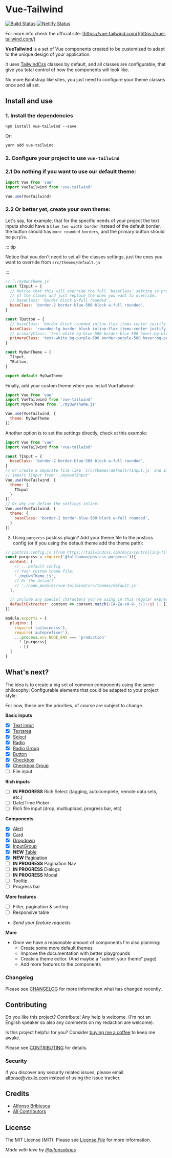 # Vue-Tailwind 

[![Build Status](https://travis-ci.org/alfonsobries/vue-tailwind.svg?branch=master)](https://travis-ci.org/alfonsobries/vue-tailwind) [![Netlify Status](https://api.netlify.com/api/v1/badges/40acc43a-7f44-4030-b18a-62c08e0b03d2/deploy-status)](https://app.netlify.com/sites/vue-tailwind/deploys)

For more info check the official site: [https://vue-tailwind.com/](https://vue-tailwind.com/)

**VueTailwind** is a set of Vue components created to be customized to adapt to the unique design of your application.

It uses [TailwindCss](https://tailwindcss.com) classes by default, and all classes are configurable, that give you total control of how the components will look like.

No more Bootstrap like sites, you just need to configure your theme classes once and all set.

## Install and use
### 1. Install the dependencies 

```console
npm install vue-tailwind --save
``` 

Or: 
```console
yarn add vue-tailwind
``` 

### 2. Configure your project to use `vue-tailwind` 

### 2.1 Do nothing if you want to use our default theme:

```js
import Vue from 'vue'
import VueTailwind from 'vue-tailwind'

Vue.use(VueTailwind)
```

### 2.2 Or better yet, create your own theme:

Let's say, for example, that for the specific needs of your project the text inputs should have a `blue two width border` instead of the default border, the button should has `more rounded borders`, and the primary button should be `purple`.

::: tip 

Notice that you don't need to set all the classes settings, just the ones you want to override from `src/themes/default.js`

:::

```js
// `./myOwnTheme.js`
const TInput = {
  // Notice that this will override the full `baseClass` setting so probably you want to keep some
  // of the clases and just replace the ones you want to override.
  // baseClass: 'border block w-full rounded',
  baseClass: 'border-2 border-blue-500 block w-full rounded',
}

const TButton = {
  // baseClass: 'border block rounded inline-flex items-center justify-center',
  baseClass: 'rounded-lg border block inline-flex items-center justify-center',
  // primaryClass: 'text-white bg-blue-500 border-blue-500 hover:bg-blue-600 hover:border-blue-600',
  primaryClass: 'text-white bg-purple-500 border-purple-500 hover:bg-purple-600 hover:border-purple-600',
}

const MyOwnTheme = {
  TInput,
  TButton,
}

export default MyOwnTheme
```

Finally, add your custom theme when you install VueTailwind:

```js {3,6}
import Vue from 'vue'
import VueTailwind from 'vue-tailwind'
import MyOwnTheme from './myOwnTheme.js'

Vue.use(VueTailwind, {
  theme: MyOwnTheme
})
```

Another option is to set the settings directly, check at this example:

```js {4,5,6,11}
import Vue from 'vue'
import VueTailwind from 'vue-tailwind'

const TInput = {
  baseClass: 'border-2 border-blue-500 block w-full rounded',
}
// Or create a separate file like `src/themes/default/TInput.js` and import it
// import TInput from './myOwnTInput'
Vue.use(VueTailwind, {
  theme: {
    TInput
  }
})
// Or why not define the settings inline:
Vue.use(VueTailwind, {
  theme: {
    baseClass: 'border-2 border-blue-500 block w-full rounded',
  }
})
```

3. Using `purgecss` postcss plugin? Add your theme file to the postcss config (or if you using the default theme add the theme path):
```js
// postcss.config.js (from https://tailwindcss.com/docs/controlling-file-size#setting-up-purgecss)
const purgecss = require('@fullhuman/postcss-purgecss')({
  content: [
    // ...Default config
    // Your custom theme file:
    './myOwnTheme.js',
    // Or the default 
    // './node_modules/vue-tailwind/src/themes/default.js'
  ],

  // Include any special characters you're using in this regular expression
  defaultExtractor: content => content.match(/[A-Za-z0-9-_:/]+/g) || []
})

module.exports = {
  plugins: [
    require('tailwindcss'),
    require('autoprefixer'),
    ...process.env.NODE_ENV === 'production'
      ? [purgecss]
      : []
  ]
}
```

## What's next?

The idea is to create a big set of common components using the same philosophy: Configurable elements that could be adapted to your project style:

For now, these are the priorities, of course are subject to change.

**Basic inputs**
- [x] [Text input](https://vue-tailwind.com/components/input.html)
- [x] [Textarea](https://vue-tailwind.com/components/textarea.html)
- [x] [Select](https://vue-tailwind.com/components/select.html)
- [x] [Radio](https://vue-tailwind.com/components/radio.html)
- [x] [Radio Group](https://vue-tailwind.com/components/radio-group.html)
- [x] [Button](https://vue-tailwind.com/components/button.html)
- [x] [Checkbox](https://vue-tailwind.com/components/checkbox.html)
- [x] [Checkbox Group](https://vue-tailwind.com/components/checkbox-group.html)
- [ ] File input

**Rich inputs**
- [ ] __IN PROGRESS__ Rich Select (tagging, autocomplete, remote data sets, etc.)  
- [ ] Date/Time Picker
- [ ] Rich file input (drop, multiupload, progress bar, etc)

**Components**
- [x] [Alert](https://vue-tailwind.com/components/alert.html)
- [x] [Card](https://vue-tailwind.com/components/card.html)
- [x] [Dropdown](https://vue-tailwind.com/components/dropdown.html)
- [x] [InputGroup](https://vue-tailwind.com/components/input-group.html.html)
- [x] __NEW__ [Table](https://vue-tailwind.com/components/table.html)
- [x] __NEW__ [Pagination](https://vue-tailwind.com/components/pagination.html)
- [ ] __IN PROGRESS__ Pagination Nav
- [ ] __IN PROGRESS__ Dialogs
- [ ] __IN PROGRESS__ Modal
- [ ] Tooltip
- [ ] Progress bar

**More features**
- [ ] Filter, pagination & sorting
- [ ] Responsive table
- *Send your feature requests*

**More**

- Once we have a reasonable amount of components I'm also planning:
  - Create some more default themes
  - Improve the documentation with better playgrounds
  - Create a theme editor. (And maybe a "submit your theme" page)
  - Add more features to the components

### Changelog

Please see [CHANGELOG](CHANGELOG.md) for more information what has changed recently.

## Contributing

Do you like this project? Contribute! Any help is welcome. (I'm not an English speaker so also any comments on my redaction are welcome).

Is this project helpful for you? Consider [buying me a coffee](https://www.buymeacoffee.com/alfonsobries) to keep me awake.

Please see [CONTRIBUTING](CONTRIBUTING.md) for details.

### Security

If you discover any security related issues, please email alfonso@vexilo.com instead of using the issue tracker.

## Credits

- [Alfonso Bribiesca](https://github.com/alfonsobries)
- [All Contributors](../../contributors)

## License

The MIT License (MIT). Please see [License File](LICENSE) for more information.

_Made with love by [@alfonsobries](https://twitter.com/alfonsobries)_

